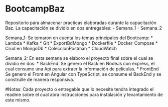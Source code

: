 # BootcampBaz
Repositorio para almacenar practicas elaboradas durante la capacitación Baz.
La capacitación se dividio en dos entregables:
    - Semana_1
    - Semana_2

Semana_1:
Se tomaron en cuenta los temas principales del Bootcamp:
    * Lambda
    * Kafka
    * Git
    * ExportBdMongo
    * Dockerfile
    * Docker_Compose
    * Crud en MongoDb
    * ColeccionPostman
    * CloudWatch

Semana_2:
En esta semana se elaboro el proyecto final sobre el cual se dividio en dos:
    * BackEnd:
        Se genero el Back en NodeJs con express, el cual consume una Api para extraer la información de peliculas.
    * FrontEnd
        Se genero el Front en Angular con TypeScript, se consume el BackEnd y se construlle de manera responsiva.

#Notas:
Cada proyecto o entregable que lo necesite tendra integrado el readme sobre el cual abra instrucciones para instalación y levantamiento de este mismo.